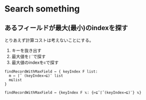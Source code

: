# Search something

## あるフィールドが最大(最小)のindexを探す

とりあえず計算コストは考えないことにする。

1. キーを抜き出す
1. 最大値を`⌈´`で探す
1. 最大値のindexを`⊏`で探す

```apl
findRecordWithMaxField ← { keyIndex F list:
  m ← ⌈˝ (keyIndex⊸⊑)¨ list
  m⊑list
}
```

```apl
findRecordWithMaxField ← {keyIndex F 𝕩: {⊢⊑˜⌈˝(keyIndex⊸⊑)¨} 𝕩}
```
